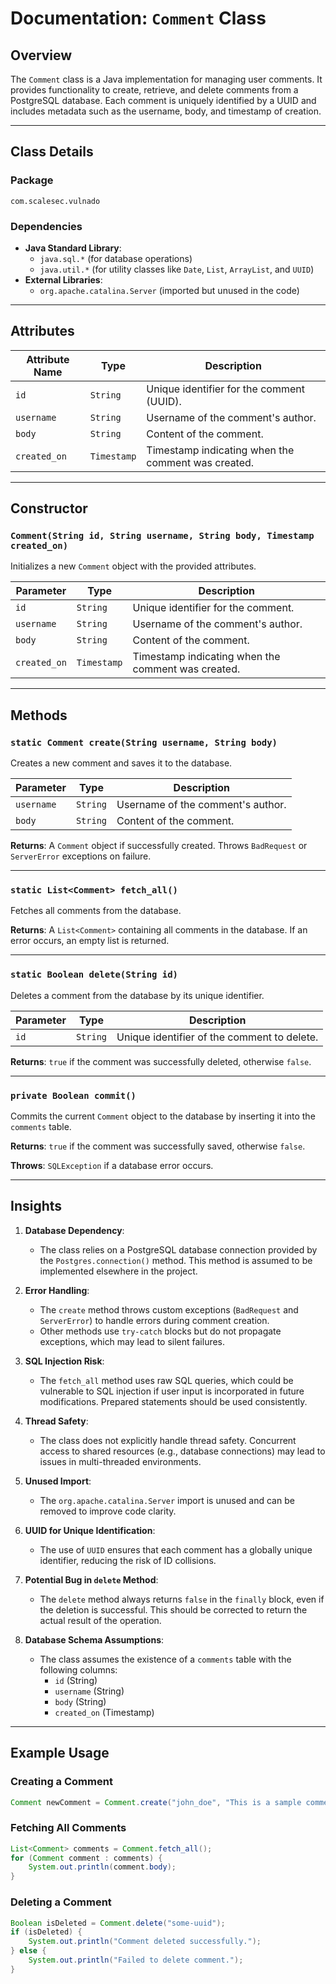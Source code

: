 # Documentation: `Comment` Class

## Overview

The `Comment` class is a Java implementation for managing user comments. It provides functionality to create, retrieve, and delete comments from a PostgreSQL database. Each comment is uniquely identified by a UUID and includes metadata such as the username, body, and timestamp of creation.

---

## Class Details

### Package
`com.scalesec.vulnado`

### Dependencies
- **Java Standard Library**:
  - `java.sql.*` (for database operations)
  - `java.util.*` (for utility classes like `Date`, `List`, `ArrayList`, and `UUID`)
- **External Libraries**:
  - `org.apache.catalina.Server` (imported but unused in the code)

---

## Attributes

| Attribute Name | Type           | Description                              |
|----------------|----------------|------------------------------------------|
| `id`           | `String`       | Unique identifier for the comment (UUID).|
| `username`     | `String`       | Username of the comment's author.        |
| `body`         | `String`       | Content of the comment.                  |
| `created_on`   | `Timestamp`    | Timestamp indicating when the comment was created. |

---

## Constructor

### `Comment(String id, String username, String body, Timestamp created_on)`
Initializes a new `Comment` object with the provided attributes.

| Parameter      | Type        | Description                              |
|----------------|-------------|------------------------------------------|
| `id`           | `String`    | Unique identifier for the comment.       |
| `username`     | `String`    | Username of the comment's author.        |
| `body`         | `String`    | Content of the comment.                  |
| `created_on`   | `Timestamp` | Timestamp indicating when the comment was created. |

---

## Methods

### `static Comment create(String username, String body)`
Creates a new comment and saves it to the database.

| Parameter      | Type        | Description                              |
|----------------|-------------|------------------------------------------|
| `username`     | `String`    | Username of the comment's author.        |
| `body`         | `String`    | Content of the comment.                  |

**Returns**: A `Comment` object if successfully created. Throws `BadRequest` or `ServerError` exceptions on failure.

---

### `static List<Comment> fetch_all()`
Fetches all comments from the database.

**Returns**: A `List<Comment>` containing all comments in the database. If an error occurs, an empty list is returned.

---

### `static Boolean delete(String id)`
Deletes a comment from the database by its unique identifier.

| Parameter      | Type        | Description                              |
|----------------|-------------|------------------------------------------|
| `id`           | `String`    | Unique identifier of the comment to delete. |

**Returns**: `true` if the comment was successfully deleted, otherwise `false`.

---

### `private Boolean commit()`
Commits the current `Comment` object to the database by inserting it into the `comments` table.

**Returns**: `true` if the comment was successfully saved, otherwise `false`.

**Throws**: `SQLException` if a database error occurs.

---

## Insights

1. **Database Dependency**: 
   - The class relies on a PostgreSQL database connection provided by the `Postgres.connection()` method. This method is assumed to be implemented elsewhere in the project.

2. **Error Handling**:
   - The `create` method throws custom exceptions (`BadRequest` and `ServerError`) to handle errors during comment creation.
   - Other methods use `try-catch` blocks but do not propagate exceptions, which may lead to silent failures.

3. **SQL Injection Risk**:
   - The `fetch_all` method uses raw SQL queries, which could be vulnerable to SQL injection if user input is incorporated in future modifications. Prepared statements should be used consistently.

4. **Thread Safety**:
   - The class does not explicitly handle thread safety. Concurrent access to shared resources (e.g., database connections) may lead to issues in multi-threaded environments.

5. **Unused Import**:
   - The `org.apache.catalina.Server` import is unused and can be removed to improve code clarity.

6. **UUID for Unique Identification**:
   - The use of `UUID` ensures that each comment has a globally unique identifier, reducing the risk of ID collisions.

7. **Potential Bug in `delete` Method**:
   - The `delete` method always returns `false` in the `finally` block, even if the deletion is successful. This should be corrected to return the actual result of the operation.

8. **Database Schema Assumptions**:
   - The class assumes the existence of a `comments` table with the following columns:
     - `id` (String)
     - `username` (String)
     - `body` (String)
     - `created_on` (Timestamp)

---

## Example Usage

### Creating a Comment
```java
Comment newComment = Comment.create("john_doe", "This is a sample comment.");
```

### Fetching All Comments
```java
List<Comment> comments = Comment.fetch_all();
for (Comment comment : comments) {
    System.out.println(comment.body);
}
```

### Deleting a Comment
```java
Boolean isDeleted = Comment.delete("some-uuid");
if (isDeleted) {
    System.out.println("Comment deleted successfully.");
} else {
    System.out.println("Failed to delete comment.");
}
```
